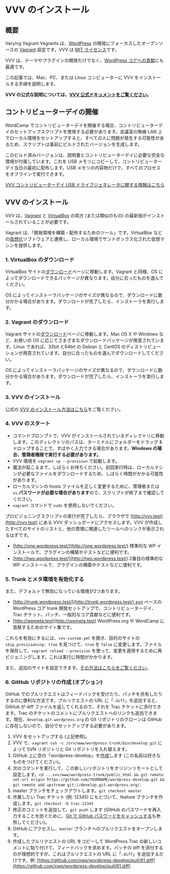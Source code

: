 <!--
# Installing VVV
-->

# VVV のインストール

<!--
## Overview
-->

## 概要

<!--
Varying Vagrant Vagrants is an open source [Vagrant](https://www.vagrantup.com) configuration focused on [WordPress](https://wordpress.org) development. VVV is [MIT Licensed](https://github.com/varying-vagrant-vagrants/vvv/blob/master/LICENSE).
-->

Varying Vagrant Vagrants は、[WordPress](https://wordpress.org) の開発にフォーカスしたオープンソースの [Vagrant](https://www.vagrantup.com) 設定です。VVV は [MIT ライセンス](https://github.com/varying-vagrant-vagrants/vvv/blob/master/LICENSE)です。

<!--
VVV is ideal for developing themes and plugins as well as for [contributing to WordPress core](https://make.wordpress.org/core/).
-->

VVV は、テーマやプラグインの開発だけでなく、[WordPress コアへの貢献](https://make.wordpress.org/core/)にも最適です。

<!--
This article will walk you through the steps to install VVV on your Mac, PC, or Linux computer.
-->

この記事では、Mac、PC、または Linux コンピューターに VVV をインストールする手順を説明します。

<!--
**For the official VVV instructions, [visit the official VVV documentation here](https://varyingvagrantvagrants.org/docs/en-US/installation/).**
-->

**VVV の公式な説明については、[VVV 公式ドキュメントをご覧ください](https://varyingvagrantvagrants.org/docs/en-US/installation/)。**

<!--
## Running a Contributor Day
-->

## コントリビューターデイの開催

<!--
If you’re running a contributor day for a WordCamp, you should use the contributor day set up script. Setting up a local environment over conference Wifi can cause problems for all, so the script generates a pre-built version.
-->

WordCamp でコントリビューターデイを開催する場合、コントリビューターデイのセットアップスクリプトを使用する必要があります。会議室の無線 LAN 上でローカル環境をセットアップすると、すべての人に問題が発生する可能性があるため、スクリプトは事前にビルドされたバージョンを生成します。

<!--
This pre-built version comes with instructions and a full environment needed for contributor day. These then get copied on to USB drives and handed out at the beginning on contributor day. The entire process can be performed offline using only the contents of the USB drive.
-->

このビルド済みバージョンは、説明書とコントリビューターデイに必要な完全な環境が付属しています。これを USB メモリにコピーして、コントリビューターデイ当日の最初に配布します。USB メモリの内容物だけで、すべてのプロセスをオフラインで実行できます。

<!--
[Click here for information about the VVV contributor day USB drive generator](https://github.com/Varying-Vagrant-Vagrants/CD-USB-Generator)
-->

[VVV コントリビューターデイ USB ドライブジェネレータに関する情報はこちら](https://github.com/Varying-Vagrant-Vagrants/CD-USB-Generator)

<!--
## Installing VVV
-->

## VVV のインストール

<!--
VVV requires recent versions of both [Vagrant](https://www.vagrantup.com/) and [VirtualBox](https://www.virtualbox.org/) (or similar) to be installed.
-->

VVV は、[Vagrant](https://www.vagrantup.com/) と [VirtualBox](https://www.virtualbox.org/) の両方 (または類似のもの) の最新版がインストールされていることが必要です。

<!--
Vagrant is a “tool for building and distributing development environments”. It works with [virtualization](https://en.wikipedia.org/wiki/X86_virtualization) software such as VirtualBox to provide a virtual machine sandboxed from your local environment.
-->

Vagrant は、「開発環境を構築・配布するためのツール」です。VirtualBox などの[仮想化](https://en.wikipedia.org/wiki/X86_virtualization)ソフトウェアと連携し、ローカル環境でサンドボックス化された仮想マシンを提供します。

<!--
### 1\. Downloading VirtualBox
-->

### 1\. VirtualBox のダウンロード

<!--
Navigate to the [Downloads](https://www.virtualbox.org/wiki/Downloads) page on the VirtualBox site. Just like with Vagrant, there are several different download packages available depending on your operating system. Choose the one that’s right for you.
-->

VirtualBox サイトの[ダウンロード](https://www.virtualbox.org/wiki/Downloads)ページに移動します。Vagrant と同様、OS によってダウンロードできるパッケージが異なります。自分に合ったものを選んでください。

<!--
Depending on your operating system, the installer package will vary in size, so it may take a few minutes to download. Once the download is completed, run the installer.
-->

OS によってインストーラパッケージのサイズが異なるので、ダウンロードに数分かかる場合があります。ダウンロードが完了したら、インストーラを実行します。

<!--
### 2\. Downloading Vagrant
-->

### 2\. Vagrant のダウンロード

<!--
Navigate to the [Downloads](https://www.vagrantup.com/downloads.html) page on the Vagrant site. There are a variety of download packages available depending on your operating system, whether that is Mac OS X or Windows. If you’re running Linux, packages are available for 32- and 64-bit Debian and CentOS distributions. Choose the one that’s right for you to download
-->

Vagrant サイトの[ダウンロード](https://www.vagrantup.com/downloads.html)ページに移動します。Mac OS X や Windows など、お使いの OS に応じてさまざまなダウンロードパッケージが用意されています。Linux であれば、32bit と64bit の Debian と CentOS のディストリビューションが用意されています。自分に合ったものを選んでダウンロードしてください。

<!--
Depending on your operating system, the installer package will vary in size, so it may take a few minutes to download. Once the download is completed, run the installer.
-->

OS によってインストーラパッケージのサイズが異なるので、ダウンロードに数分かかる場合があります。ダウンロードが完了したら、インストーラを実行します。

<!--
### 3\. Grabbing VVV
-->

### 3\. VVV のインストール

<!--
The official [official instructions for installing VVV are here](https://varyingvagrantvagrants.org/docs/en-US/installation/).
-->

公式の [VVV のインストール方法はこちら](https://varyingvagrantvagrants.org/docs/en-US/installation/)をご覧ください。

<!--
### 4\. Start up VVV
-->

### 4\. VVV のスタート

<!--
*   In a command prompt, change to the directory VVV is installed to. You can sometimes drag and drop the folder on to the terminal as a fast way to type the path of the directory. **If you are on Windows this must be a ran with elevated administrator privileges**.
*   Start the VVV environment with `vagrant up --provision`
*   Be patient as the magic happens. This could take a while on the first run as your local machine downloads the required files.
*   Watch as the script ends, as an administrator or `su` ***password may be required*** to properly modify the hosts file on your local machine.
*   Do not use `sudo` with the `vagrant` command.
-->

* コマンドプロンプトで、VVV がインストールされているディレクトリに移動します。このディレクトリのパスは、ターミナルにフォルダーをドラッグ & ドロップすることで、すばやく入力できる場合があります。**Windows の場合、管理者権限で実行する必要があります。**
* VVV 環境を `vagrant up --provision` で起動します。
* 魔法が起こるまで、しばらくお待ちください。初回実行時は、ローカルマシンが必要なファイルをダウンロードするため、しばらく時間がかかる可能性があります。
* ローカルマシンの hosts ファイルを正しく変更するために、管理者または `su` **パスワードが必要な場合があります**ので、スクリプトが終了まで確認してください。
* `vagrant` コマンドで `sudo` を使用しないでください。

<!--
Once the provisioning script has run its course, visit the VVV dashboard at  [http://vvv.test](http://vvv.test) in your browser. You should see a listing of all the sites VVV created, as well as links to other administration-related tools:
-->

プロビジョニングスクリプトの実行が完了したら、ブラウザで [http://vvv.test](http://vvv.test) にある VVV ダッシュボードにアクセスします。VVV が作成したすべてのサイトのリストと、他の管理に関連したツールへのリンクが表示されるはずです。

<!--
*   [http://one.wordpress.test/](http://one.wordpress.test/) A standard WP install, useful for building plugins, testing things, etc.
*   [http://two.wordpress.test/](http://two.wordpress.test/) A second standard WP install, useful for building plugins, testing things, etc.
-->

* [http://one.wordpress.test/](http://one.wordpress.test/) 標準的な WP インストールで、プラグインの構築やテストなどに便利です。
* [http://two.wordpress.test/](http://two.wordpress.test/) 2番目の標準的な WP インストールで、プラグインの構築やテストなどに便利です。

<!--
### 5\. Enabling Trunk and The Meta Environment
-->

### 5\. Trunk とメタ環境を有効化する

<!--
There are also 2 environments that are disabled by default:
-->

また、デフォルトで無効になっている環境が2つあります。

<!--
*   [http://trunk.wordpress.test/](http://trunk.wordpress.test/) An svn-based WordPress Core trunk dev setup, useful for contributor days, Trac tickets, patches, general core contributing, etc.
*   [http://wpmeta.test](http://wpmeta.test) A collection of sites for contributing to WordPress.org and WordCamps
-->

*   [http://trunk.wordpress.test/](http://trunk.wordpress.test/) svn ベースの WordPress コア trunk 開発セットアップで、コントリビューターデイ、Trac チケット、パッチ、一般的なコア貢献などに便利です。
*   [http://wpmeta.test](http://wpmeta.test) WordPress.org や WordCamp に貢献するためのサイト集です。

<!--
To enable these, open `vvv-custom.yml`, find `skip_provisioning: true` for the desired site, and change `true` to `false`. Save the file and reprovision to apply changes using `vagrant reload --provision`. This will take some time to run.
-->

これらを有効にするには、`vvv-custom.yml` を開き、目的のサイトの `skip_provisioning: true` を見つけて、`true` を `false` に変更します。ファイルを保存して、`vagrant reload --provision` を使って、変更を適用するために再ビジョニングします。これは実行に時間がかかります。

<!--
You can also setup additional sites, [to learn how to do that click here](https://varyingvagrantvagrants.org/docs/en-US/adding-a-new-site/).
-->

また、追加のサイトを設定できます。[その方法はこちらをご覧ください](https://varyingvagrantvagrants.org/docs/en-US/adding-a-new-site/)。

<!--
### 6\. Create a GitHub Repo (optional)
-->

### 6\. GitHub リポジトリの作成 (オプション)

<!--
Pull requests on GitHub provide a convenient way to receive feedback and also to share the patch for your contributions. You can add “`.diff`” to any pull request URL and GitHub will return a diff file which you can then attach to a Trac ticket. You can also just add a link to the pull request in a Trac ticket comment. There is currently no Git repo clone for `develop.git.wordpress.org` located on GitHub, so you have to set this up yourself:
-->

GitHub でのプルリクエストはフィードバックを受けたり、パッチを共有したりするのに便利な方法です。プルリクエストの URL に「`.diff`」を追加すると、GitHub が diff ファイルを返してくれるので、それを Trac チケットに添付できます。Trac のチケットのコメントにプルリクエストへのリンクも追加できます。現在、`develop.git.wordpress.org` の Git リポジトリのクローンは GitHub に存在しないので、自分でセットアップする必要があります。

<!--
1.  Have VVV set up (above).
2.  Swap out your SVN repo with a Git one in VVV via: `vagrant ssh -c /srv/www/wordpress-trunk/bin/develop_git`
3.  [Create](https://github.com/new) an empty “wordpress-develop” on GitHub (you can name this however you like).
4.  Run these commands to set this new repo as your origin remote: `cd ...vvv/www/wordpress-trunk/public_html && git remote set-url origin https://github.com/YOURNAME/wordpress-develop.git && git remote add upstream git://develop.git.wordpress.org/`
5.  Check out the master branch: `git checkout master`
6.  Create a feature branch based on the Trac ticket (e.g. 12345) you want to work on: `git checkout -b trac-12345`
7.  Add commits for your fixes and `git push` (see also [Caching your GitHub password in Git](https://help.github.com/articles/caching-your-github-password-in-git/) to prevent having to re-enter your GitHub password each time).
8.  Go to GitHub and open a pull request to your `master` branch.
9.  With the newly-created pull request in hand, copy the URL and paste it into a new comment on WordPress Trac and solicit for feedback. Ideally you should also attach a diff of your patch, and again you can do this just by adding “`.diff`” to any pull request URL, for example: [https://github.com/xwp/wordpress-develop/pull/61.diff](https://github.com/xwp/wordpress-develop/pull/61.diff)
-->

1.  VVV をセットアップする (上記参照)。
2.  VVV で、`vagrant ssh -c /srv/www/wordpress-trunk/bin/develop_git` によって SVN リポジトリと Git リポジトリを入れ替えます。
3.  GitHub 上に空の「wordpress-develop」を[作成](https://github.com/new)します (この名前は好きなものをつけてください)。
4.  次のコマンドを実行して、この新しいリポジトリをオリジンリモートとして設定します。`cd ...vvv/www/wordpress-trunk/public_html && git remote set-url origin https://github.com/YOURNAME/wordpress-develop.git && git remote add upstream git://develop.git.wordpress.org/`.
5.  master ブランチをチェックアウトします。`git checkout master`
6.  作業したい Trac チケット (例: 12345) にもとづいて、feature ブランチを作成します。`git checkout -b trac-12345`
7.  修正のコミットを追加して、`git push` します (GitHub のパスワードを再入力することを防ぐために、[Git で GitHub パスワードをキャッシュする](https://help.github.com/articles/caching-your-github-password-in-git/)も参照してください)。
8.  GitHub にアクセスし、`master` ブランチへのプルリクエストをオープンします。
9.  作成したプルリクエストの URL をコピーして WordPress Trac の新しいコメントに貼り付けて、フィードバックを求めます。パッチの diff を添付するのが理想的ですが、これはプルリクエストの URL に「`.diff`」を追加するだけです。例: [https://github.com/xwp/wordpress-develop/pull/61.diff](https://github.com/xwp/wordpress-develop/pull/61.diff)
